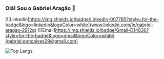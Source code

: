 
### Olá! Sou o Gabriel Aragão 👋

[![Linkedin]https://img.shields.io/badge/LinkedIn-0077B5?style=for-the-badge&logo=linkedin&logoColor=white](www.linkedin.com/in/gabriel-aragao-2912g)
[![Email]https://img.shields.io/badge/Gmail-D14836?style=for-the-badge&logo=gmail&logoColor=white](gabriel.goncalves29@gmail.com)

![Top Langs](https://github-readme-stats.vercel.app/api/top-langs/?username=GabrielGoncalves&hide_progress=true)
